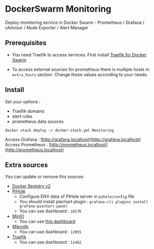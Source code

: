 # DockerSwarm Monitoring

Deploy monitoring service in Docker Swarm - Prometheus / Grafana / cAdvisor / Node Exporter / Alert Manager

## Prerequisites

- You need Traefik to access services. First install [Traefik for Docker Swarm](https://github.com/hatamiarash7/DockerSwarm-Traefik)

- To access external sources for prometheus there is multiple hosts in `extra_hosts` section. Change these values according to your needs.

## Install

Set your options :

- Traefik domains
- alert rules
- prometheus data sources

```shell
docker stack deploy -c docker-stack.yml Monitoring
```

Access Grafana : [http://grafana.localhost](http://grafana.localhost)  
Access Prometheus : [http://prometheus.localhost](http://prometheus.localhost)

## Extra sources

You can update or remove this sources

- [Docker Registry v2](https://docs.docker.com/registry)
- [PiHole](https://pi-hole.net)
  - Configure ENV data of PiHole server in `pihole/config` file
  - You should install piechart plugin : `grafana-cli plugins install grafana-piechart-panel`
  - You can use dashboard : `10176`
- [MinIO](https://min.io)
  - You can use [this dashboard](https://gist.github.com/hatamiarash7/d27f51c6c6e5ab97f3abdbacf03ae9c0)
- [Mikrotik](https://github.com/hatamiarash7/Mikrotik-Exporter)
  - You can use dashboard : `12055`
- [Traefik](https://github.com/hatamiarash7/Mikrotik-Exporter)
  - You can use dashboard : `11462`

